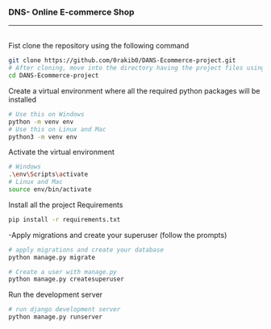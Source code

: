 ### DNS- Online E-commerce Shop
<hr>


<br>
Fist clone the repository using the following command

```bash
git clone https://github.com/0rakib0/DANS-Ecommerce-project.git
# After cloning, move into the directory having the project files using the change directory command
cd DANS-Ecommerce-project
```
Create a virtual environment where all the required python packages will be installed

```bash
# Use this on Windows
python -m venv env
# Use this on Linux and Mac
python3 -m venv env
```
Activate the virtual environment

```bash
# Windows
.\env\Scripts\activate
# Linux and Mac
source env/bin/activate
```
Install all the project Requirements
```bash
pip install -r requirements.txt
```
-Apply migrations and create your superuser (follow the prompts)
```bash
# apply migrations and create your database
python manage.py migrate

# Create a user with manage.py
python manage.py createsuperuser
```

Run the development server

```bash
# run django development server
python manage.py runserver
```
